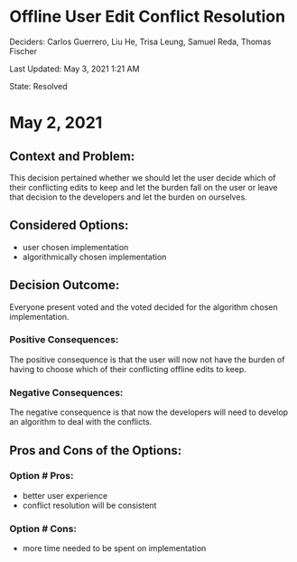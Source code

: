 # Offline User Edit Conflict Resolution

Deciders: Carlos Guerrero, Liu He, Trisa Leung, Samuel Reda, Thomas Fischer

Last Updated: May 3, 2021 1:21 AM

State: Resolved

# May 2, 2021

## Context and Problem:

This decision pertained whether we should let the user decide which of their conflicting edits to keep and let the burden fall on the user or leave that decision to the developers and let the burden on ourselves.

## Considered Options:

- user chosen implementation
- algorithmically chosen implementation

## Decision Outcome:

Everyone present voted and the voted decided for the algorithm chosen implementation.

### Positive Consequences:

The positive consequence is that the user will now not have the burden of having to choose which of their conflicting offline edits to keep.

### Negative Consequences:

The negative consequence is that now the developers will need to develop an algorithm to deal with the conflicts.

## Pros and Cons of the Options:

### Option # Pros:

- better user experience
- conflict resolution will be consistent

### Option # Cons:

- more time needed to be spent on implementation